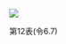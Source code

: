 ![](https://www.nta.go.jp/tmp/bba89c7e-4fcf-4201-b5f9-26aa7e14e2f8/images/914a349fbc3cf6ccfb4577bcccdcb3ffeab316028790f0e142c4e1a0b0b781d7.jpg)

第12表(令6.7)